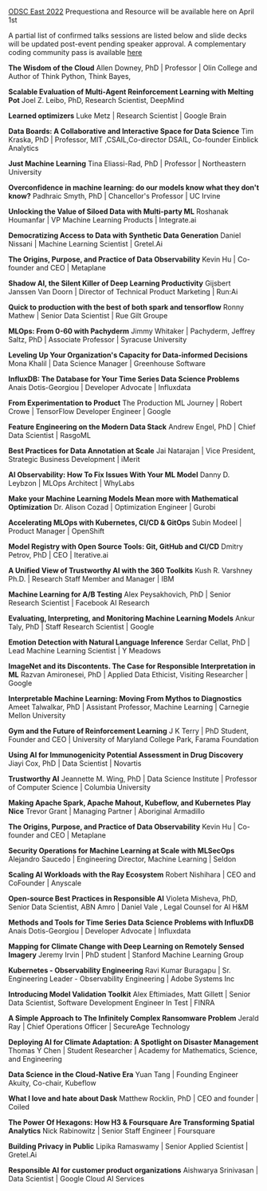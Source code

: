 [ODSC East 2022](https://odsc.com/boston)  Prequestiona and Resource will be available here on April 1st

A partial list of confirmed talks sessions are listed below and slide decks will be updated post-event pending speaker approval. A complementary coding community pass is available [here](https://hubs.li/Q016gQcs0) 

**The Wisdom of the Cloud**
Allen Downey, PhD | Professor | Olin College and Author of Think Python, Think Bayes,

**Scalable Evaluation of Multi-Agent Reinforcement Learning with Melting Pot**
Joel Z. Leibo, PhD, Research Scientist, DeepMind

**Learned optimizers**
Luke Metz | Research Scientist | Google Brain

**Data Boards: A Collaborative and Interactive Space for Data Science**
Tim Kraska, PhD | Professor, MIT ,CSAIL,Co-director DSAIL, Co-founder Einblick Analytics

**Just Machine Learning**
Tina Eliassi-Rad, PhD | Professor | Northeastern University

**Overconfidence in machine learning: do our models know what they don't know?**
Padhraic Smyth, PhD | Chancellor's Professor | UC Irvine

**Unlocking the Value of Siloed Data with Multi-party ML**
Roshanak Houmanfar | VP Machine Learning Products | Integrate.ai

**Democratizing Access to Data with Synthetic Data Generation**
Daniel Nissani | Machine Learning Scientist | Gretel.Ai

**The Origins, Purpose, and Practice of Data Observability**
Kevin Hu | Co-founder and CEO | Metaplane

**Shadow AI, the Silent Killer of Deep Learning Productivity**
Gijsbert Janssen Van Doorn | Director of Technical Product Marketing | Run:Ai

**Quick to production with the best of both spark and tensorflow**
Ronny Mathew | Senior Data Scientist | Rue Gilt Groupe

**MLOps: From 0-60 with Pachyderm**
Jimmy Whitaker | Pachyderm, Jeffrey Saltz, PhD | Associate Professor | Syracuse University

**Leveling Up Your Organization's Capacity for Data-informed Decisions**
Mona Khalil | Data Science Manager | Greenhouse Software

**InfluxDB: The Database for Your Time Series Data Science Problems**
Anais Dotis-Georgiou | Developer Advocate | Influxdata

**From Experimentation to Product**
The Production ML Journey | Robert Crowe | TensorFlow Developer Engineer | Google

**Feature Engineering on the Modern Data Stack**
Andrew Engel, PhD | Chief Data Scientist | RasgoML

**Best Practices for Data Annotation at Scale**
Jai Natarajan | Vice President, Strategic Business Development | iMerit

**AI Observability: How To Fix Issues With Your ML Model**
Danny D. Leybzon | MLOps Architect | WhyLabs

**Make your Machine Learning Models Mean more with Mathematical Optimization**
Dr. Alison Cozad | Optimization Engineer | Gurobi

**Accelerating MLOps with Kubernetes, CI/CD & GitOps**
Subin Modeel | Product Manager | OpenShift

**Model Registry with Open Source Tools: Git, GitHub and CI/CD**
Dmitry Petrov, PhD | CEO | Iterative.ai

**A Unified View of Trustworthy AI with the 360 Toolkits**
Kush R. Varshney Ph.D. | Research Staff Member and Manager | IBM

**Machine Learning for A/B Testing**
Alex Peysakhovich, PhD | Senior Research Scientist | Facebook AI Research

**Evaluating, Interpreting, and Monitoring Machine Learning Models**
Ankur Taly, PhD | Staff Research Scientist | Google

**Emotion Detection with Natural Language Inference**
Serdar Cellat, PhD | Lead Machine Learning Scientist | Y Meadows

**ImageNet and its Discontents. The Case for Responsible Interpretation in ML**
Razvan Amironesei, PhD | Applied Data Ethicist, Visiting Researcher | Google

**Interpretable Machine Learning: Moving From Mythos to Diagnostics**
Ameet Talwalkar, PhD | Assistant Professor, Machine Learning | Carnegie Mellon University

**Gym and the Future of Reinforcement Learning**
J K Terry | PhD Student, Founder and CEO | University of Maryland College Park, Farama Foundation

**Using AI for Immunogenicity Potential Assessment in Drug Discovery**
Jiayi Cox, PhD | Data Scientist | Novartis

**Trustworthy AI**
Jeannette M. Wing, PhD | Data Science Institute | Professor of Computer Science | Columbia University

**Making Apache Spark, Apache Mahout, Kubeflow, and Kubernetes Play Nice**
Trevor Grant | Managing Partner | Aboriginal Armadillo

**The Origins, Purpose, and Practice of Data Observability**
Kevin Hu | Co-founder and CEO | Metaplane

**Security Operations for Machine Learning at Scale with MLSecOps**
Alejandro Saucedo | Engineering Director, Machine Learning | Seldon

**Scaling AI Workloads with the Ray Ecosystem**
Robert Nishihara | CEO and CoFounder | Anyscale

**Open-source Best Practices in Responsible AI**
Violeta Misheva, PhD, Senior Data Scientist, ABN Amro | Daniel Vale , Legal Counsel for AI H&M

**Methods and Tools for Time Series Data Science Problems with InfluxDB**
Anais Dotis-Georgiou | Developer Advocate | Influxdata

**Mapping for Climate Change with Deep Learning on Remotely Sensed Imagery**
Jeremy Irvin | PhD student | Stanford Machine Learning Group

**Kubernetes - Observability Engineering**
Ravi Kumar Buragapu | Sr. Engineering Leader - Observability Engineering | Adobe Systems Inc 

**Introducing Model Validation Toolkit**
Alex Eftimiades, Matt Gillett | Senior Data Scientist, Software Development Engineer In Test | FINRA

**A Simple Approach to The Infinitely Complex Ransomware Problem**
Jerald Ray | Chief Operations Officer | SecureAge Technology

**Deploying AI for Climate Adaptation: A Spotlight on Disaster Management**
Thomas Y Chen | Student Researcher | Academy for Mathematics, Science, and Engineering

**Data Science in the Cloud-Native Era**
Yuan Tang | Founding Engineer Akuity, Co-chair, Kubeflow

**What I love and hate about Dask**
Matthew Rocklin, PhD | CEO and founder | Coiled

**The Power Of Hexagons: How H3 & Foursquare Are Transforming Spatial Analytics**
Nick Rabinowitz | Senior Staff Engineer | Foursquare

**Building Privacy in Public**
Lipika Ramaswamy | Senior Applied Scientist | Gretel.Ai

**Responsible AI for customer product organizations**
Aishwarya Srinivasan | Data Scientist | Google Cloud AI Services

